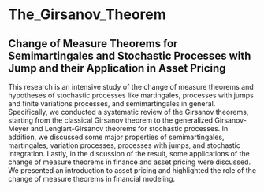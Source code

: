 # The_Girsanov_Theorem

## Change of Measure Theorems for Semimartingales and Stochastic Processes with Jump and their Application in Asset Pricing


This research is an intensive study of the change of measure theorems and hypotheses
of stochastic processes like martingales, processes with jumps and finite
variations processes, and semimartingales in general. Specifically, we conducted a
systematic review of the Girsanov theorems, starting from the classical Girsanov
theorem to the generalized Girsanov-Meyer and Lenglart-Girsanov theorems for
stochastic processes. In addition, we discussed some major properties of semimartingales,
martingales, variation processes, processes with jumps, and stochastic
integration. Lastly, in the discussion of the result, some applications of the change
of measure theorems in finance and asset pricing were discussed. We presented
an introduction to asset pricing and highlighted the role of the change of measure
theorems in financial modeling.